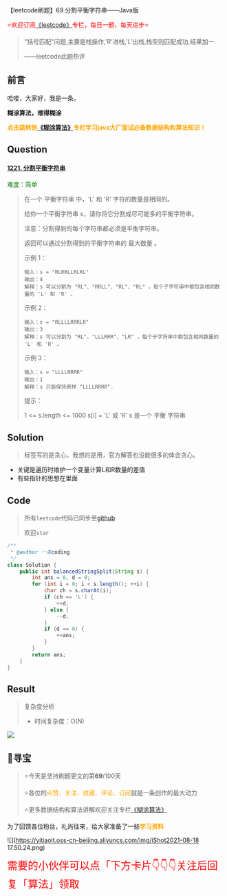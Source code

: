 【leetcode刷题】69.分割平衡字符串——Java版

<font color=red>⭐欢迎订阅[《leetcode》](https://blog.csdn.net/skylibiao/category_10867560.html)专栏，每日一题，每天进步⭐</font>

>"括号匹配"问题,主要是栈操作,'R'进栈,'L'出栈,栈空则匹配成功,结果加一
>
>——leetcode此题热评

## 前言

哈喽，大家好，我是一条。

**糊涂算法，难得糊涂**

<font color=orange><b>点击跳转到[《糊涂算法》](https://blog.csdn.net/skylibiao/category_11292502.html?spm=1001.2014.3001.5482)专栏学习java大厂面试必备数据结构和算法知识！</b></font>

## Question

#### [1221. 分割平衡字符串](https://leetcode-cn.com/problems/split-a-string-in-balanced-strings/)

<font color=green>难度：简单</font>

>在一个 平衡字符串 中，'L' 和 'R' 字符的数量是相同的。
>
>给你一个平衡字符串 s，请你将它分割成尽可能多的平衡字符串。
>
>注意：分割得到的每个字符串都必须是平衡字符串。
>
>返回可以通过分割得到的平衡字符串的 最大数量 。
>
> 
>
>示例 1：
>
>```
>输入：s = "RLRRLLRLRL"
>输出：4
>解释：s 可以分割为 "RL"、"RRLL"、"RL"、"RL" ，每个子字符串中都包含相同数量的 'L' 和 'R' 。
>```
>
>示例 2：
>
>```
>输入：s = "RLLLLRRRLR"
>输出：3
>解释：s 可以分割为 "RL"、"LLLRRR"、"LR" ，每个子字符串中都包含相同数量的 'L' 和 'R' 。
>```
>
>示例 3：
>
>```
>输入：s = "LLLLRRRR"
>输出：1
>解释：s 只能保持原样 "LLLLRRRR".
>```
>
>
>提示：
>
>1 <= s.length <= 1000
>s[i] = 'L' 或 'R'
>s 是一个 平衡 字符串

## Solution

>标签写的是贪心，我想的是用，官方解答也没能很多的体会贪心。

- 关键是遍历时维护一个变量计算L和R数量的差值
- 有些指针的思想在里面


## Code

>所有`leetcode`代码已同步至[github](https://github.com/lbsys)
>
>欢迎`star`

```java
/**
 * @author 一条coding
 */
class Solution {
    public int balancedStringSplit(String s) {
        int ans = 0, d = 0;
        for (int i = 0; i < s.length(); ++i) {
            char ch = s.charAt(i);
            if (ch == 'L') {
                ++d;
            } else {
                --d;
            }
            if (d == 0) {
                ++ans;
            }
        }
        return ans;
    }
}
```

## Result

> 复杂度分析
>
> - 时间复杂度：O(N) 

![](https://yitiaoit.oss-cn-beijing.aliyuncs.com/img/image-20210918204155330.png)


## 🌈寻宝

>⭐今天是坚持刷题更文的第**69**/100天
>
>⭐各位的<font color=orange>点赞、关注、收藏、评论、订阅</font>就是一条创作的最大动力
>
>⭐更多数据结构和算法讲解欢迎关注专栏[《糊涂算法》](https://blog.csdn.net/skylibiao/category_11292502.html?spm=1001.2014.3001.5482)

为了回馈各位粉丝，礼尚往来，给大家准备了一些<font color=orange><b>学习资料</b></font>

![](https://yitiaoit.oss-cn-beijing.aliyuncs.com/img/iShot2021-08-18 17.50.24.png)

<font color=red size=5>需要的小伙伴可以点「下方卡片</u>👇👇👇关注后回复「算法」领取</font>

